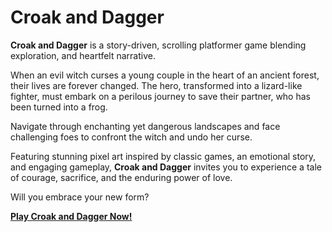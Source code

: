 # Croak and Dagger  

**Croak and Dagger** is a story-driven, scrolling platformer game blending exploration, and heartfelt narrative.  

When an evil witch curses a young couple in the heart of an ancient forest, their lives are forever changed. The hero, transformed into a lizard-like fighter, must embark on a perilous journey to save their partner, who has been turned into a frog.  

Navigate through enchanting yet dangerous landscapes and face challenging foes to confront the witch and undo her curse.

Featuring stunning pixel art inspired by classic games, an emotional story, and engaging gameplay, **Croak and Dagger** invites you to experience a tale of courage, sacrifice, and the enduring power of love.  

Will you embrace your new form?  

[**Play Croak and Dagger Now!**](https://nicknanos.github.io/croakanddagger/)  
